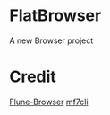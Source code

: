 # FlatBrowser
A new Browser project

# Credit

[Flune-Browser](https://github.com/mf-3d/Flune-Browser)
[mf7cli](https://github.com/mf-3d)
